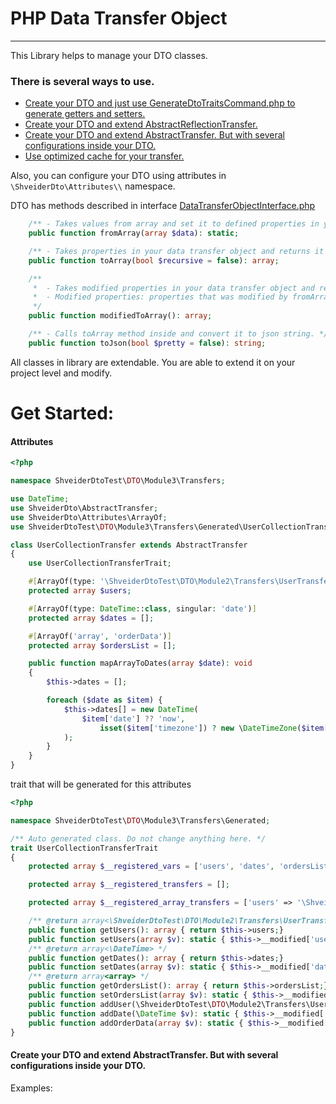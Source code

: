 # PHP Data Transfer Object
***

This Library helps to manage your DTO classes.

### There is several ways to use.
- [Create your DTO and just use GenerateDtoTraitsCommand.php to generate getters and setters.](docs/USING_TRAITS.md)
- [Create your DTO and extend AbstractReflectionTransfer.](docs/USING_REFLECTION.md)
- [Create your DTO and extend AbstractTransfer. But with several configurations inside your DTO.](docs/MANUALLY_CONFIGURED_TRANSFER.md)
- [Use optimized cache for your transfer.](docs/USE_CACHE_GENERATOR.md)

Also, you can configure your DTO using attributes in `\ShveiderDto\Attributes\\` namespace.

DTO has methods described in interface [DataTransferObjectInterface.php](src%2FDataTransferObjectInterface.php)
```php
    /** - Takes values from array and set it to defined properties in your data transfer object. */
    public function fromArray(array $data): static;

    /** - Takes properties in your data transfer object and returns it ass array key => value. */
    public function toArray(bool $recursive = false): array;

    /**
     *  - Takes modified properties in your data transfer object and returns it ass array key => value.
     *  - Modified properties: properties that was modified by fromArray and set* method.
     */
    public function modifiedToArray(): array;

    /** - Calls toArray method inside and convert it to json string. */
    public function toJson(bool $pretty = false): string;
```

All classes in library are extendable. You are able to extend it on your project level and modify.

# Get Started:

#### Attributes
```php
<?php

namespace ShveiderDtoTest\DTO\Module3\Transfers;

use DateTime;
use ShveiderDto\AbstractTransfer;
use ShveiderDto\Attributes\ArrayOf;
use ShveiderDtoTest\DTO\Module3\Transfers\Generated\UserCollectionTransferTrait;

class UserCollectionTransfer extends AbstractTransfer
{
    use UserCollectionTransferTrait;

    #[ArrayOf(type: '\ShveiderDtoTest\DTO\Module2\Transfers\UserTransfer', singular: 'user')]
    protected array $users;

    #[ArrayOf(type: DateTime::class, singular: 'date')]
    protected array $dates = [];

    #[ArrayOf('array', 'orderData')]
    protected array $ordersList = [];

    public function mapArrayToDates(array $date): void
    {
        $this->dates = [];

        foreach ($date as $item) {
            $this->dates[] = new DateTime(
                $item['date'] ?? 'now',
                    isset($item['timezone']) ? new \DateTimeZone($item['timezone']): null
            );
        }
    }
}
```

trait that will be generated for this attributes

```php
<?php

namespace ShveiderDtoTest\DTO\Module3\Transfers\Generated;

/** Auto generated class. Do not change anything here. */
trait UserCollectionTransferTrait
{
	protected array $__registered_vars = ['users', 'dates', 'ordersList'];

	protected array $__registered_transfers = [];

	protected array $__registered_array_transfers = ['users' => '\ShveiderDtoTest\DTO\Module2\Transfers\UserTransfer'];

	/** @return array<\ShveiderDtoTest\DTO\Module2\Transfers\UserTransfer> */
	public function getUsers(): array { return $this->users;}
	public function setUsers(array $v): static { $this->__modified['users'] = true; $this->users = $v; return $this;}
	/** @return array<\DateTime> */
	public function getDates(): array { return $this->dates;}
	public function setDates(array $v): static { $this->__modified['dates'] = true; $this->dates = $v; return $this;}
	/** @return array<array> */
	public function getOrdersList(): array { return $this->ordersList;}
	public function setOrdersList(array $v): static { $this->__modified['ordersList'] = true; $this->ordersList = $v; return $this;}
	public function addUser(\ShveiderDtoTest\DTO\Module2\Transfers\UserTransfer $v): static { $this->__modified['users'] = true; $this->users[] = $v; return $this;}
	public function addDate(\DateTime $v): static { $this->__modified['dates'] = true; $this->dates[] = $v; return $this;}
	public function addOrderData(array $v): static { $this->__modified['ordersList'] = true; $this->ordersList[] = $v; return $this;}
}
```

#### Create your DTO and extend AbstractTransfer. But with several configurations inside your DTO.

Examples: 
